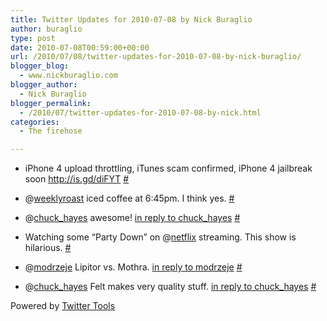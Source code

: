 ```yaml
---
title: Twitter Updates for 2010-07-08 by Nick Buraglio
author: buraglio
type: post
date: 2010-07-08T00:59:00+00:00
url: /2010/07/08/twitter-updates-for-2010-07-08-by-nick-buraglio/
blogger_blog:
  - www.nickburaglio.com
blogger_author:
  - Nick Buraglio
blogger_permalink:
  - /2010/07/twitter-updates-for-2010-07-08-by-nick.html
categories:
  - The firehose

---
```

</p> 

  * iPhone 4 upload throttling, iTunes scam confirmed, iPhone 4 jailbreak soon <a href="http://is.gd/diFYT" rel="nofollow">http://is.gd/diFYT</a> [#][1] 


  * @[weeklyroast][2] iced coffee at 6:45pm. I think yes. [#][3] 


  * @[chuck_hayes][4] awesome! [in reply to chuck_hayes][5] [#][6] 


  * Watching some &#8220;Party Down&#8221; on @[netflix][7] streaming. This show is hilarious. [#][8] 


  * @[modrzeje][9] Lipitor vs. Mothra. [in reply to modrzeje][10] [#][11] 


  * @[chuck_hayes][4] Felt makes very quality stuff. [in reply to chuck_hayes][12] [#][13] 
</ul> 



Powered by [Twitter Tools][14]

 [1]: http://twitter.com/buraglio/statuses/17947154231
 [2]: http://twitter.com/weeklyroast
 [3]: http://twitter.com/buraglio/statuses/17990733447
 [4]: http://twitter.com/chuck_hayes
 [5]: http://twitter.com/chuck_hayes/statuses/17983632061
 [6]: http://twitter.com/buraglio/statuses/17995543008
 [7]: http://twitter.com/netflix
 [8]: http://twitter.com/buraglio/statuses/18006258747
 [9]: http://twitter.com/modrzeje
 [10]: http://twitter.com/modrzeje/statuses/18000627284
 [11]: http://twitter.com/buraglio/statuses/18007205003
 [12]: http://twitter.com/chuck_hayes/statuses/17997736780
 [13]: http://twitter.com/buraglio/statuses/18007292115
 [14]: http://alexking.org/projects/wordpress